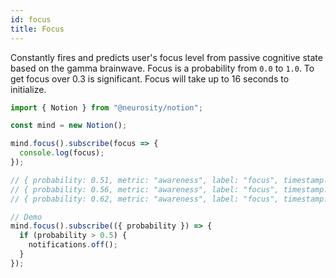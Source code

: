 ```yaml
---
id: focus
title: Focus
---
```


Constantly fires and predicts user's focus level from passive cognitive state based on the gamma brainwave. Focus is a probability from `0.0` to `1.0`. To get focus over 0.3 is significant. Focus will take up to 16 seconds to initialize.

```js
import { Notion } from "@neurosity/notion";

const mind = new Notion();

mind.focus().subscribe(focus => {
  console.log(focus);
});

// { probability: 0.51, metric: "awareness", label: "focus", timestamp:  1569961321102 }
// { probability: 0.56, metric: "awareness", label: "focus", timestamp:  1569961321106 }
// { probability: 0.62, metric: "awareness", label: "focus", timestamp:  1569961321111 }

// Demo
mind.focus().subscribe(({ probability }) => {
  if (probability > 0.5) {
    notifications.off();
  }
});
```
